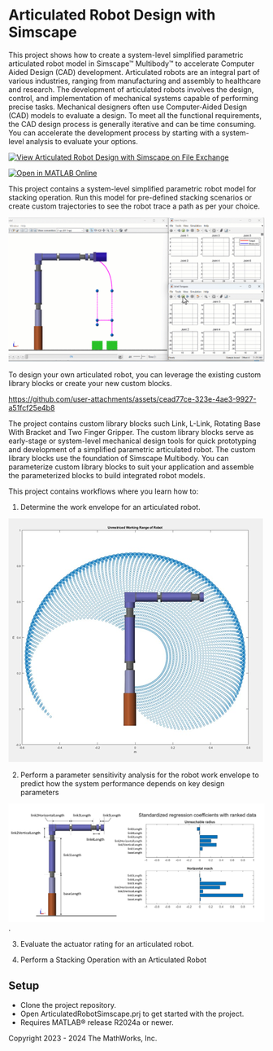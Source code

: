 # Articulated Robot Design with Simscape

This project shows how to create a system-level simplified parametric 
articulated robot model in Simscape&trade; Multibody&trade; to accelerate 
Computer Aided Design (CAD) development. 
Articulated robots are an integral part of various industries, 
ranging from manufacturing and assembly to healthcare and research. The 
development of articulated robots involves the design, control, and 
implementation of mechanical systems capable of performing precise tasks.
Mechanical designers often use Computer-Aided Design (CAD) models to 
evaluate a design. To meet all the functional requirements, the CAD 
design process is generally iterative and can be time consuming. You can 
accelerate the development process by starting with a system-level analysis 
to evaluate your options.

[![View Articulated Robot Design with Simscape on File Exchange](https://www.mathworks.com/matlabcentral/images/matlab-file-exchange.svg)](https://www.mathworks.com/matlabcentral/fileexchange/161506-articulated-robot-design-with-simscape)

[![Open in MATLAB Online](https://www.mathworks.com/images/responsive/global/open-in-matlab-online.svg)](https://matlab.mathworks.com/open/github/v1?repo=simscape/Articulated-Robot-Simscape)

This project contains a system-level simplified parametric robot model for 
stacking operation. Run this model for pre-defined stacking scenarios or 
create custom trajectories to see the robot trace a path as per your choice.

![](Overview/html/RobotStackingAnimation.gif)

To design your own articulated robot, you can leverage the existing custom 
library blocks or create your new custom blocks.

https://github.com/user-attachments/assets/cead77ce-323e-4ae3-9927-a51fcf25e4b8

The project contains custom library blocks such Link, L-Link, Rotating Base 
With Bracket and Two Finger Gripper. The custom library blocks serve as 
early-stage or system-level mechanical design tools for quick prototyping 
and development of a simplified parametric articulated robot. The custom 
library blocks use the foundation of Simscape Multibody. You can parameterize 
custom library blocks to suit your application and assemble the parameterized 
blocks to build integrated robot models.

This project contains workflows where you learn how to:
1. Determine the work envelope for an articulated robot.

![](Images/ParametricRobotWorkspace.png)

2. Perform a parameter sensitivity analysis for the robot work envelope to 
predict how the system performance depends on key design parameters

![](Images/ParameterSensitivityAnalysisResults.png). 

3. Evaluate the actuator rating for an articulated robot.

4. Perform a Stacking Operation with an Articulated Robot


## Setup 
* Clone the project repository.
* Open ArticulatedRobotSimscape.prj to get started with the project. 
* Requires MATLAB&reg; release R2024a or newer.

Copyright 2023 - 2024 The MathWorks, Inc.

